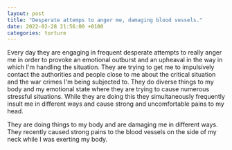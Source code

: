 ```yaml
---
layout: post
title: "Desperate attemps to anger me, damaging blood vessels."
date: 2022-02-28 21:56:00 +0100
categories: torture
---
```

Every day they are engaging in frequent desperate attempts to really anger me in order to provoke an emotional outburst and 
an upheaval in the way in which I'm handling the situation. They are trying to get me to impulsively contact the authorities and people close to me 
about the critical situation and the war crimes I'm being subjected to. 
They do diverse things to my body and my emotional state where they are trying to cause numerous stressful situations. While they are doing this they simultaneously
frequently insult me in different ways and cause strong and uncomfortable pains to my head. 

They are doing things to my body and are damaging me in different ways. They recently caused strong pains to the blood vessels on the side of my neck
while I was exerting my body.